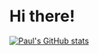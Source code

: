 # Hi there!

[![Paul's GitHub stats](https://github-readme-stats.vercel.app/api?username=paultcochrane)](https://github.com/paultcochrane/github-readme-stats)
